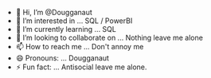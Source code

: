 - 👋 Hi, I’m @Dougganaut
- 👀 I’m interested in ... SQL / PowerBI
- 🌱 I’m currently learning ... SQL
- 💞️ I’m looking to collaborate on ... Nothing leave me alone
- 📫 How to reach me ... Don't annoy me  
- 😄 Pronouns: ... Dougganaut 
- ⚡ Fun fact: ... Antisocial leave me alone.

<!---
Dougganaut/Dougganaut is a ✨ special ✨ repository because its `README.md` (this file) appears on your GitHub profile.
You can click the Preview link to take a look at your changes.
--->
